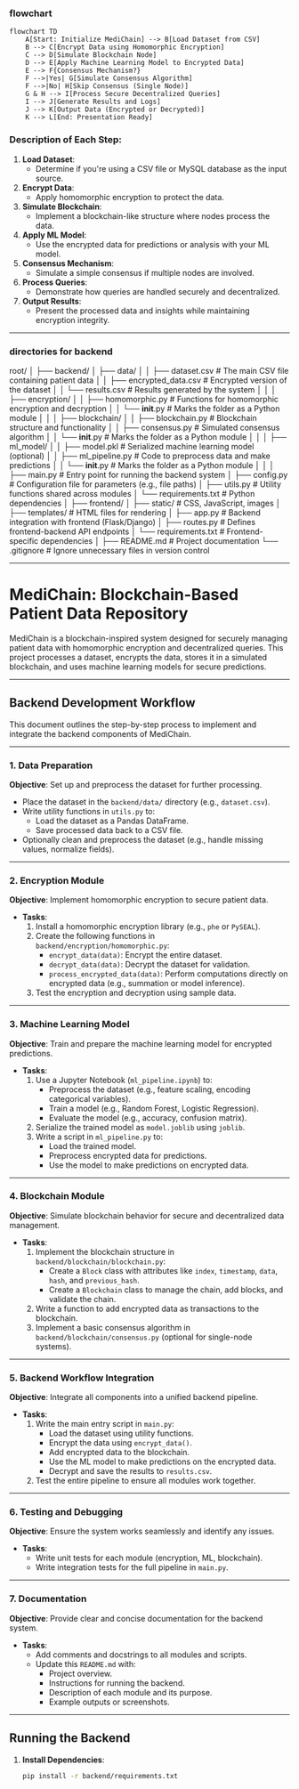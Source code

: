 ### flowchart

```mermaid
flowchart TD
    A[Start: Initialize MediChain] --> B[Load Dataset from CSV]
    B --> C[Encrypt Data using Homomorphic Encryption]
    C --> D[Simulate Blockchain Node]
    D --> E[Apply Machine Learning Model to Encrypted Data]
    E --> F{Consensus Mechanism?}
    F -->|Yes| G[Simulate Consensus Algorithm]
    F -->|No| H[Skip Consensus (Single Node)]
    G & H --> I[Process Secure Decentralized Queries]
    I --> J[Generate Results and Logs]
    J --> K[Output Data (Encrypted or Decrypted)]
    K --> L[End: Presentation Ready]
```


### Description of Each Step:
1. **Load Dataset**:
   - Determine if you're using a CSV file or MySQL database as the input source.
2. **Encrypt Data**:
   - Apply homomorphic encryption to protect the data.
3. **Simulate Blockchain**:
   - Implement a blockchain-like structure where nodes process the data.
4. **Apply ML Model**:
   - Use the encrypted data for predictions or analysis with your ML model.
5. **Consensus Mechanism**:
   - Simulate a simple consensus if multiple nodes are involved.
6. **Process Queries**:
   - Demonstrate how queries are handled securely and decentralized.
7. **Output Results**:
   - Present the processed data and insights while maintaining encryption integrity.



---
### directories for backend

root/
│
├── backend/
│   ├── data/
│   │   ├── dataset.csv           # The main CSV file containing patient data
│   │   ├── encrypted_data.csv    # Encrypted version of the dataset
│   │   └── results.csv           # Results generated by the system
│   │
│   ├── encryption/
│   │   ├── homomorphic.py        # Functions for homomorphic encryption and decryption
│   │   └── __init__.py           # Marks the folder as a Python module
│   │
│   ├── blockchain/
│   │   ├── blockchain.py         # Blockchain structure and functionality
│   │   ├── consensus.py          # Simulated consensus algorithm
│   │   └── __init__.py           # Marks the folder as a Python module
│   │
│   ├── ml_model/
│   │   ├── model.pkl             # Serialized machine learning model (optional)
│   │   ├── ml_pipeline.py        # Code to preprocess data and make predictions
│   │   └── __init__.py           # Marks the folder as a Python module
│   │
│   ├── main.py                   # Entry point for running the backend system
│   ├── config.py                 # Configuration file for parameters (e.g., file paths)
│   ├── utils.py                  # Utility functions shared across modules
│   └── requirements.txt          # Python dependencies
│
├── frontend/
│   ├── static/                   # CSS, JavaScript, images
│   ├── templates/                # HTML files for rendering
│   ├── app.py                    # Backend integration with frontend (Flask/Django)
│   ├── routes.py                 # Defines frontend-backend API endpoints
│   └── requirements.txt          # Frontend-specific dependencies
│
├── README.md                     # Project documentation
└── .gitignore                    # Ignore unnecessary files in version control

---


# MediChain: Blockchain-Based Patient Data Repository

MediChain is a blockchain-inspired system designed for securely managing patient data with homomorphic encryption and decentralized queries. This project processes a dataset, encrypts the data, stores it in a simulated blockchain, and uses machine learning models for secure predictions.

---

## Backend Development Workflow

This document outlines the step-by-step process to implement and integrate the backend components of MediChain.

---

### 1. **Data Preparation**
**Objective**: Set up and preprocess the dataset for further processing.

- Place the dataset in the `backend/data/` directory (e.g., `dataset.csv`).
- Write utility functions in `utils.py` to:
  - Load the dataset as a Pandas DataFrame.
  - Save processed data back to a CSV file.
- Optionally clean and preprocess the dataset (e.g., handle missing values, normalize fields).

---

### 2. **Encryption Module**
**Objective**: Implement homomorphic encryption to secure patient data.

- **Tasks**:
  1. Install a homomorphic encryption library (e.g., `phe` or `PySEAL`).
  2. Create the following functions in `backend/encryption/homomorphic.py`:
     - `encrypt_data(data)`: Encrypt the entire dataset.
     - `decrypt_data(data)`: Decrypt the dataset for validation.
     - `process_encrypted_data(data)`: Perform computations directly on encrypted data (e.g., summation or model inference).
  3. Test the encryption and decryption using sample data.

---

### 3. **Machine Learning Model**
**Objective**: Train and prepare the machine learning model for encrypted predictions.

- **Tasks**:
  1. Use a Jupyter Notebook (`ml_pipeline.ipynb`) to:
     - Preprocess the dataset (e.g., feature scaling, encoding categorical variables).
     - Train a model (e.g., Random Forest, Logistic Regression).
     - Evaluate the model (e.g., accuracy, confusion matrix).
  2. Serialize the trained model as `model.joblib` using `joblib`.
  3. Write a script in `ml_pipeline.py` to:
     - Load the trained model.
     - Preprocess encrypted data for predictions.
     - Use the model to make predictions on encrypted data.

---

### 4. **Blockchain Module**
**Objective**: Simulate blockchain behavior for secure and decentralized data management.

- **Tasks**:
  1. Implement the blockchain structure in `backend/blockchain/blockchain.py`:
     - Create a `Block` class with attributes like `index`, `timestamp`, `data`, `hash`, and `previous_hash`.
     - Create a `Blockchain` class to manage the chain, add blocks, and validate the chain.
  2. Write a function to add encrypted data as transactions to the blockchain.
  3. Implement a basic consensus algorithm in `backend/blockchain/consensus.py` (optional for single-node systems).

---

### 5. **Backend Workflow Integration**
**Objective**: Integrate all components into a unified backend pipeline.

- **Tasks**:
  1. Write the main entry script in `main.py`:
     - Load the dataset using utility functions.
     - Encrypt the data using `encrypt_data()`.
     - Add encrypted data to the blockchain.
     - Use the ML model to make predictions on the encrypted data.
     - Decrypt and save the results to `results.csv`.
  2. Test the entire pipeline to ensure all modules work together.

---

### 6. **Testing and Debugging**
**Objective**: Ensure the system works seamlessly and identify any issues.

- **Tasks**:
  - Write unit tests for each module (encryption, ML, blockchain).
  - Write integration tests for the full pipeline in `main.py`.

---

### 7. **Documentation**
**Objective**: Provide clear and concise documentation for the backend system.

- **Tasks**:
  - Add comments and docstrings to all modules and scripts.
  - Update this `README.md` with:
    - Project overview.
    - Instructions for running the backend.
    - Description of each module and its purpose.
    - Example outputs or screenshots.

---

## Running the Backend

1. **Install Dependencies**:
   ```bash
   pip install -r backend/requirements.txt